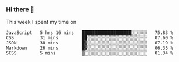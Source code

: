 ### Hi there 👋

<!--
**qiruohan/qiruohan** is a ✨ _special_ ✨ repository because its `README.md` (this file) appears on your GitHub profile.

Here are some ideas to get you started:

- 🔭 I’m currently working on ...
- 🌱 I’m currently learning ...
- 👯 I’m looking to collaborate on ...
- 🤔 I’m looking for help with ...
- 💬 Ask me about ...
- 📫 How to reach me: ...
- 😄 Pronouns: ...
- ⚡ Fun fact: ...
-->

This week I spent my time on 
<!--START_SECTION:waka-->
```text
JavaScript   5 hrs 16 mins   ███████████████████░░░░░░   75.83 % 
CSS          31 mins         ██░░░░░░░░░░░░░░░░░░░░░░░   07.60 % 
JSON         30 mins         █▓░░░░░░░░░░░░░░░░░░░░░░░   07.19 % 
Markdown     26 mins         █▓░░░░░░░░░░░░░░░░░░░░░░░   06.35 % 
SCSS         5 mins          ▒░░░░░░░░░░░░░░░░░░░░░░░░   01.34 % 
```
<!--END_SECTION:waka-->
